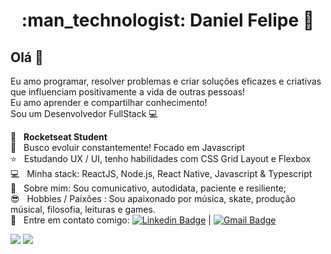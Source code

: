 <h1 align="center"> :man_technologist: Daniel Felipe 🚀</h1>
 
## Olá 👋
Eu amo programar, resolver problemas e criar soluções eficazes e criativas que influenciam positivamente a vida de outras pessoas!
<br/> Eu amo aprender e compartilhar conhecimento!
<br/> Sou um Desenvolvedor FullStack :computer:

 :rocket:  &nbsp; **Rocketseat Student**
 <br/> :purple_heart: &nbsp; Busco evoluir constantemente! Focado em Javascript
 <br/> :star: &nbsp; Estudando UX / UI, tenho habilidades com CSS Grid Layout e Flexbox
 <br/> :computer: &nbsp; Minha stack: ReactJS, Node.js, React Native, Javascript & Typescript
 <br/> 💬  &nbsp; Sobre mim: Sou comunicativo, autodidata, paciente e resiliente; 
 <br/> :sunglasses: &nbsp; Hobbies / Paixões : Sou apaixonado por música, skate, produção músical, filosofia, leituras e games.
 <br/> :email: &nbsp; Entre em contato comigo: [![Linkedin Badge](https://img.shields.io/badge/-DanielFelipe-blue?style=flat-square&logo=Linkedin&logoColor=white&link=https://www.linkedin.com/in/danielfelipedeveloper/)](https://www.linkedin.com/in/danielfelipedeveloper/) 
| 
[![Gmail Badge](https://img.shields.io/badge/-danielfelipedeveloper@gmail.com-c14438?style=flat-square&logo=Gmail&logoColor=white&link=mailto:danielfelipedeveloper@gmail.com)](mailto:danielfelipedeveloper@gmail.com)

<div>
  <img src="https://github-readme-stats.vercel.app/api?username=DanielFelipeDeveloper&show_icons=true&theme=midnight-purple"/>
  <img align="top"src="https://github-readme-stats.vercel.app/api/top-langs/?username=DanielFelipeDeveloper&layout=compact&hide=shell&theme=midnight-purple"/>
</div>






